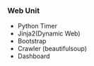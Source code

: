 ### Web Unit

- Python Timer
- Jinja2(Dynamic Web)
- Bootstrap
- Crawler (beautifulsoup)
- Dashboard
